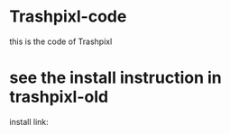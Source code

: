 # Trashpixl-code

this is the code of Trashpixl

# see the install instruction in trashpixl-old

install link:
